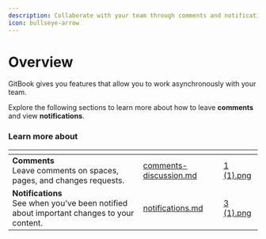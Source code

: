 ```yaml
---
description: Collaborate with your team through comments and notifications.
icon: bullseye-arrow
---
```


# Overview

GitBook gives you features that allow you to work asynchronously with your team.

Explore the following sections to learn more about how to leave **comments** and view **notifications**.

### Learn more about

<table data-card-size="large" data-view="cards"><thead><tr><th></th><th data-hidden data-card-target data-type="content-ref"></th><th data-hidden data-card-cover data-type="files"></th></tr></thead><tbody><tr><td><strong>Comments</strong><br>Leave comments on spaces, pages, and changes requests.</td><td><a href="comments-discussion.md">comments-discussion.md</a></td><td><a href="../../.gitbook/assets/1 (1).png">1 (1).png</a></td></tr><tr><td><strong>Notifications</strong><br>See when you’ve been notified about important changes to your content.</td><td><a href="notifications.md">notifications.md</a></td><td><a href="../../.gitbook/assets/3 (1).png">3 (1).png</a></td></tr></tbody></table>
